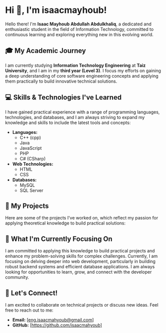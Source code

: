 # Hi 👋, I'm isaacmayhoub!

Hello there! I'm **Isaac Mayhoub Abdullah Abdulkhaliq**, a dedicated and enthusiastic student in the field of Information Technology, committed to continuous learning and exploring everything new in this evolving world.

## 🎓 My Academic Journey

I am currently studying **Information Technology Engineering** at **Taiz University**, and I am in my **third year (Level 3)**. I focus my efforts on gaining a deep understanding of core software engineering concepts and applying them practically to build innovative technical solutions.

## 💻 Skills & Technologies I've Learned

I have gained practical experience with a range of programming languages, technologies, and databases, and I am always striving to expand my knowledge and skills to include the latest tools and concepts:

* **Languages:**
    * C++ (cpp)
    * Java
    * JavaScript
    * PHP
    * C# (CSharp)
* **Web Technologies:**
    * HTML
    * CSS
* **Databases:**
    * MySQL
    * SQL Server

## 🚀 My Projects

Here are some of the projects I've worked on, which reflect my passion for applying theoretical knowledge to build practical solutions:

###

## 🌱 What I'm Currently Focusing On

I am committed to applying this knowledge to build practical projects and enhance my problem-solving skills for complex challenges. Currently, I am focusing on delving deeper into web development, particularly in building robust backend systems and efficient database applications. I am always looking for opportunities to learn, grow, and connect with the developer community.

## 🤝 Let's Connect!

I am excited to collaborate on technical projects or discuss new ideas. Feel free to reach out to me:

* **Email:** [eng.isaacmahyoub@gmail.com]
* **GitHub:** [https://github.com/isaacmahyoub]
